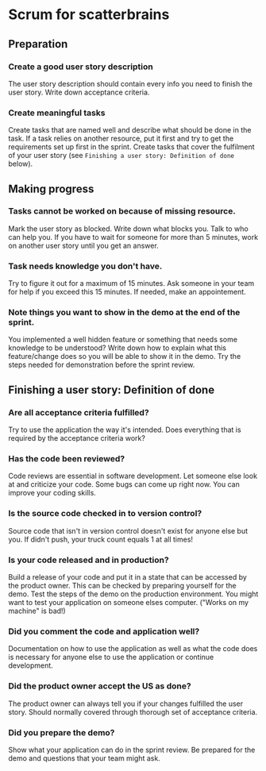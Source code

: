 # Scrum for scatterbrains

## Preparation
### Create a good user story description
The user story description should contain every info you need to finish the user story. Write down acceptance criteria.
### Create meaningful tasks
Create tasks that are named well and describe what should be done in the task. If a task relies on another resource, put it first and try to get the requirements set up first in the sprint. Create tasks that cover the fulfilment of your user story (see `Finishing a user story: Definition of done` below).

## Making progress
### Tasks cannot be worked on because of missing resource.
Mark the user story as blocked. Write down what blocks you. Talk to who can help you. If you have to wait for someone for more than 5 minutes, work on another user story until you get an answer.
### Task needs knowledge you don't have.
Try to figure it out for a maximum of 15 minutes. Ask someone in your team for help if you exceed this 15 minutes. If needed, make an appointement.
### Note things you want to show in the demo at the end of the sprint.
You implemented a well hidden feature or something that needs some knowledge to be understood? Write down how to explain what this feature/change does so you will be able to show it in the demo. Try the steps needed for demonstration before the sprint review.

## Finishing a user story: Definition of done
### Are all acceptance criteria fulfilled?
Try to use the application the way it's intended. Does everything that is required by the acceptance criteria work?
### Has the code been reviewed?
Code reviews are essential in software development. Let someone else look at and criticize your code. Some bugs can come up right now. You can improve your coding skills. 
### Is the source code checked in to version control?
Source code that isn't in version control doesn't exist for anyone else but you. If didn't push, your truck count equals 1 at all times!
### Is your code released and in production?
Build a release of your code and put it in a state that can be accessed by the product owner. This can be checked by preparing yourself for the demo. Test the steps of the demo on the production environment. You might want to test your application on someone elses computer. ("Works on my machine" is bad!)
### Did you comment the code and application well?
Documentation on how to use the application as well as what the code does is necessary for anyone else to use the application or continue development.
### Did the product owner accept the US as done?
The product owner can always tell you if your changes fulfilled the user story. Should normally covered through thorough set of acceptance criteria.
### Did you prepare the demo?
Show what your application can do in the sprint review. Be prepared for the demo and questions that your team might ask.
